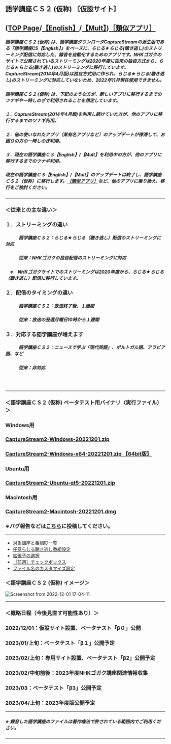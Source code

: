 ## 語学講座ＣＳ２ (仮称)   〘仮設サイト〙     
## ([TOP Page](https://csreviser.github.io/CS-English/)/[【English】](https://csreviser.github.io/CS-English/new/)/[【Mult】](https://csreviser.github.io/CS-Mult/))[［類似アプリ］](https://github.com/CSReviser/CS-English/wiki/%E9%A1%9E%E4%BC%BC%E3%82%A2%E3%83%97%E3%83%AA)          
##### 語学講座ＣＳ２ (仮称) は、語学講座ダウンローダCaptureStreamの派生版である『語学講座CS【English】』をベースに、らじる★らじる(聴き逃し)のストリーミング配信に対応した、録音を自動化するためのアプリです。NHKゴガクのサイトで公開されているストリーミングは2020年度に従来の独自方式から、らじる★らじる(聴き逃し)のストリーミングに移行しています。CaptureStream(2014年4月版)は独自方式用に作られ、らじる★らじる(聴き逃し)のストリーミングに対応していないため、2022年11月現在使用できません。
##### 語学講座ＣＳ２ (仮称) は、下記のような方が、新しいアプリに移行するまでのツナギや一時しのぎで利用されることを想定しています。             
##### １．CaptureStream(2014年4月版)を利用し続けていた方が、他のアプリに移行するまでのツナギ利用。
##### ２．他の使いなれたアプリ（某有名アプリなど）のアップデートが停滞して、お困りの方の一時しのぎ利用。
##### ３．現在の語学講座ＣＳ【English】/【Mult】を利用中の方が、他のアプリに移行するまでのツナギ利用。
##### 現在の語学講座ＣＳ【English】/【Mult】のアップデートは終了し、語学講座ＣＳ２（仮称）に移行します。[［類似アプリ］](https://github.com/CSReviser/CS-English/wiki/%E9%A1%9E%E4%BC%BC%E3%82%A2%E3%83%97%E3%83%AA)など、他のアプリに乗り換え、移行をご検討ください。   

***
### ＜従来との主な違い＞
### １．ストリーミングの違い
##### 　　　語学講座ＣＳ２：らじる★らじる（聴き逃し）配信のストリーミングに対応
##### 　　　従来：NHKゴガクの独自配信のストリーミングに対応
##### 　※　NHKゴガクサイトでのストリーミングは2020年度から、らじる★らじる（聴き逃し）配信に移行しています。
### ２．配信のタイミングの違い
##### 　　　語学講座ＣＳ２：放送終了後、１週間
##### 　　　従来：放送の翌週月曜日10時から１週間
### ３．対応する語学講座が増えます
##### 　　　語学講座ＣＳ２：ニュースで学ぶ「現代英語」、ポルトガル語、アラビア語、など
##### 　　　従来：非対応
###    　　　　　　　        
***
### ＜語学講座ＣＳ２ (仮称) ベータテスト用バイナリ（実行ファイル）＞
### Windows用
### [CaptureStream2-Windows-20221201.zip](https://github.com/CSReviser/CS-English/releases/download/20221201/CaptureStream2-Windows-20221201.zip)
### [CaptureStream2-Windows-x64-20221201.zip 【64bit版】](https://github.com/CSReviser/CS-English/releases/download/20221201/CaptureStream2-Windows-x64-20221201.zip) 　　　　　　　　　　　　　　　　　　
### Ubuntu用
### [CaptureStream2-Ubuntu-qt5-20221201.zip](https://github.com/CSReviser/CS-English/releases/download/20221201/CaptureStream2-Ubuntu-qt5-20221201.zip)
### Macintosh用
### [CaptureStream2-Macintosh-20221201.dmg](https://github.com/CSReviser/CS-English/releases/download/20221201/CaptureStream2-Macintosh-20221201.dmg)

### ※バグ報告などは[こちら](https://github.com/CSReviser/CS-English/discussions/18)に投稿してください。
***
* [対象講座と番組ID一覧]([https://csreviser.github.io/CS-English/CS2/courses_name](https://github.com/CSReviser/CS-English/wiki/%E3%82%89%E3%81%98%E3%82%8B%E2%98%85%E3%82%89%E3%81%98%E3%82%8B%E7%95%AA%E7%B5%84%EF%BC%A9%EF%BC%A4%E4%B8%80%E8%A6%A7)) 
* [任意らじる聴き逃し番組設定](https://csreviser.github.io/CS-English/CS2/SETTING_COURSES) 　　　　　　
* [拡張子の選択](https://csreviser.github.io/CS-English/CS2/SETTING_extension) 
* [［前週］チェックボックス](https://csreviser.github.io/CS-English/CS2/last_week)
* [ファイル名のカスタマイズ設定](https://csreviser.github.io/CS-English/CS2/file_name)

### ＜語学講座ＣＳ２ (仮称) イメージ＞
![Screenshot from 2022-12-01 17-04-11](https://user-images.githubusercontent.com/46049273/204998600-0588a130-0c18-48c9-a07d-af87f2f15a4f.png)

***
### ＜概略日程（今後見直す可能性あり）＞
### 2022/12/01：仮設サイト設置、ベータテスト「β０」公開
### 2023/01/上旬：ベータテスト「β１」公開予定
### 2023/02/上旬：専用サイト設置、ベータテスト「β2」公開予定
### 2023/02/中旬前後：2023年度NHKゴガク講座関連情報収集
### 2023/03：ベータテスト「β3」公開予定
### 2023/04/上旬：2023年度版公開予定
***
##### ※ 録音した語学講座のファイルは著作権法で許されている範囲内でご利用ください。                     
*** 
